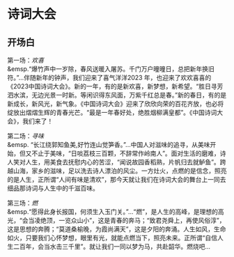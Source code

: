 # 诗词大会
## 开场白
第一场：*欢喜*
<br>&emsp.“爆竹声中一岁除，春风送暖入屠苏。千门万户曈曈日，总把新年换旧符。”...伴随新年的钟声，我们迎来了喜气洋洋2023 年，也迎来了欢欢喜喜的《2023中国诗词大会》。新的一年，有的是新欢喜，新梦想，新希望。“胜日寻芳泗水滨，无边光景一时新。等闲识得东风面，万紫千红总是春。”新的春日，有的是新成长，新风光，新气象。《中国诗词大会》迎来了欣欣向荣的百花齐放，也必将绽放出熠熠生辉的青春光芒。“最是一年春好处，绝胜烟柳满皇都”。《中国诗词大会》，我们来了！


第二场：*寻味*
<br>&emsp. “长江绕郭知鱼美,好竹连山觉笋香。”...中国人对滋味的追寻，从美味开始，但又不止于美味，“日啖荔枝三百颗，不辞常作岭南人”。面对生活的磨难，诗人笑对人生，用美食去抚慰内心的苦涩，“闻说故园香稻熟，片帆归去就鲈鱼”。跨越山海，家乡的滋味，足以洗去诗人漂泊的风尘。一方灶火，点燃的是信念，照亮的是人生，正所谓“人间有味是清欢”，那今天就让我们在诗词大会的舞台上一同去细品那诗词与人生中的千滋百味。


第三场：*燃*
<br>&emsp.“愿得此身长报国，何须生入玉门关。”...“燃”，是人生的高峰，是理想的高光，“会当凌绝顶，一览众山小”，这是青春的奔马；“致君尧舜上，再使风俗淳”，这是思想的奔腾；“莫道桑榆晚，为霞尚满天”，这是夕阳的奔涌。人生如风，生命如火，只要我们心怀梦想，眼里有光，就能点燃当下，照亮未来。正所谓“自信人生二百年，会当水击三千里”。就让我们一同以梦为马，共赴韶华。燃烧吧...